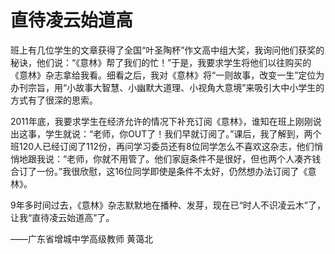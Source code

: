 # 直待凌云始道高

班上有几位学生的文章获得了全国“叶圣陶杯”作文高中组大奖，我询问他们获奖的秘诀，他们说：“《意林》帮了我们的忙！”于是，我要求学生将他们以往购买的《意林》杂志拿给我看。细看之后，我对《意林》将“一则故事，改变一生”定位为办刊宗旨，用“小故事大智慧、小幽默大道理、小视角大意境”来吸引大中小学生的方式有了很深的思索。 

2011年底，我要求学生在经济允许的情况下补充订阅《意林》，谁知在班上刚刚说出这事，学生就说：“老师，你OUT了！我们早就订阅了。”课后，我了解到，两个班120人已经订阅了112份，再问学习委员还有8位同学怎么不喜欢这杂志，他们悄悄地跟我说：“老师，你就不用管了。他们家庭条件不是很好，但也两个人凑齐钱合订了一份。”我很欣慰，这16位同学即使是条件不太好，仍然想办法订阅了《意林》。 

9年多时间过去，《意林》杂志默默地在播种、发芽，现在已“时人不识凌云木”了，让我“直待凌云始道高”了。 

——广东省增城中学高级教师 黄蔼北